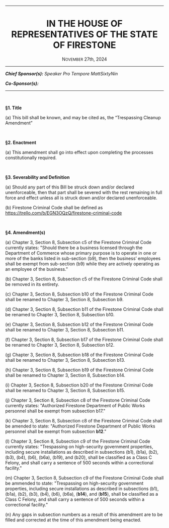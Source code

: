 <div align="center">

---    

<h1>IN THE HOUSE OF REPRESENTATIVES OF THE STATE OF FIRESTONE</h1>

<p>N<small>OVEMBER</small> 27th, 2024</p>

</div>


---

_**Chief Sponsor(s):**_ *Speaker Pro Tempore MattSixtyNin*

_**Co-Sponsor(s):**_ 


---

<br>

**§1. Title**

(a) This bill shall be known, and may be cited as, the “Trespassing Cleanup Amendment”

<br>

**§2. Enactment**

(a) This amendment shall go into effect upon completing the processes constitutionally required.

<br>

**§3. Severability and Definition**

(a) Should any part of this Bill be struck down and/or declared unenforceable, then that part shall be severed with the rest remaining in full force and effect unless all is struck down and/or declared unenforceable.

(b) Firestone Criminal Code shall be defined as https://trello.com/b/EGN3OQzQ/firestone-criminal-code

<br>

**§4. Amendment(s)**

(a) Chapter 3, Section 8, Subsection c5 of the Firestone Criminal Code currently states: "Should there be a business licensed through the Department of Commerce whose primary purpose is to operate in one or more of the banks listed in sub-section (b9), then the business’ employees shall be exempt from sub-section (b9) while they are actively operating as an employee of the business."

(b) Chapter 3, Section 8, Subsection c5 of the Firestone Criminal Code shall be removed in its entirety.

(c) Chapter 3, Section 8, Subsection b10 of the Firestone Criminal Code shall be renamed to Chapter 3, Section 8, Subsection b9.

(d) Chapter 3, Section 8, Subsection b11 of the Firestone Criminal Code shall be renamed to Chapter 3, Section 8, Subsection b10.

(e) Chapter 3, Section 8, Subsection b12 of the Firestone Criminal Code shall be renamed to Chapter 3, Section 8, Subsection b11.

(f) Chapter 3, Section 8, Subsection b17 of the Firestone Criminal Code shall be renamed to Chapter 3, Section 8, Subsection b12.

(g) Chapter 3, Section 8, Subsection b18 of the Firestone Criminal Code shall be renamed to Chapter 3, Section 8, Subsection b13.

(h) Chapter 3, Section 8, Subsection b19 of the Firestone Criminal Code shall be renamed to Chapter 3, Section 8, Subsection b14.

(i) Chapter 3, Section 8, Subsection b20 of the Firestone Criminal Code shall be renamed to Chapter 3, Section 8, Subsection b15.

(j) Chapter 3, Section 8, Subsection c8 of the Firestone Criminal Code currently states: "Authorized Firestone Department of Public Works personnel shall be exempt from subsection b17."

(k) Chapter 3, Section 8, Subsection c8 of the Firestone Criminal Code shall be amended to state: "Authorized Firestone Department of Public Works personnel shall be exempt from subsection **b12**."

(l) Chapter 3, Section 8, Subsection c9 of the Firestone Criminal Code currently states: "Trespassing on high-security government properties, including secure installations as described in subsections (b1), (b1a), (b2), (b3), (b4), (b6), (b6a), (b19), and (b20), shall be classified as a Class C Felony, and shall carry a sentence of 500 seconds within a correctional facility."

(m) Chapter 3, Section 8, Subsection c9 of the Firestone Criminal Code shall be ammended to state: "Trespassing on high-security government properties, including secure installations as described in subsections (b1), (b1a), (b2), (b3), (b4), (b6), (b6a), (**b14**), and (**b15**), shall be classified as a Class C Felony, and shall carry a sentence of 500 seconds within a correctional facility."

(n) Any gaps in subsection numbers as a result of this amendment are to be filled and corrected at the time of this amendment being enacted.

<br>


